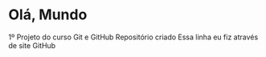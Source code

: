 # Olá, Mundo
 1º Projeto do curso Git e GitHub
Repositório criado
Essa linha eu fiz através de  site GitHub
